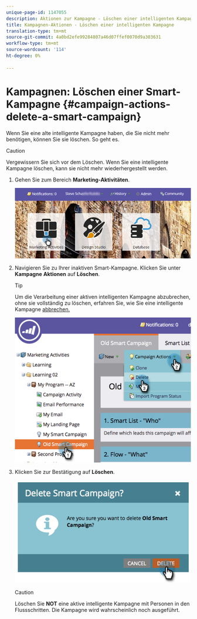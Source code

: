 ```yaml
---
unique-page-id: 1147055
description: Aktionen zur Kampagne - Löschen einer intelligenten Kampagne - Marketing Docs - Produktdokumentation
title: Kampagnen-Aktionen - Löschen einer intelligenten Kampagne
translation-type: tm+mt
source-git-commit: 4a0bd2efe99284807a46d07ffef0070d9a303631
workflow-type: tm+mt
source-wordcount: '114'
ht-degree: 0%

---
```



# Kampagnen: Löschen einer Smart-Kampagne {#campaign-actions-delete-a-smart-campaign}

Wenn Sie eine alte intelligente Kampagne haben, die Sie nicht mehr benötigen, können Sie sie löschen. So geht es.

>[!CAUTION]
>
>Vergewissern Sie sich vor dem Löschen. Wenn Sie eine intelligente Kampagne löschen, kann sie nicht mehr wiederhergestellt werden.

1. Gehen Sie zum Bereich **Marketing-Aktivitäten**.

   ![](assets/login-marketing-activities-1.png)

1. Navigieren Sie zu Ihrer inaktiven Smart-Kampagne. Klicken Sie unter **Kampagne** **Aktionen** auf **Löschen**.

   >[!TIP]
   >
   >Um die Verarbeitung einer aktiven intelligenten Kampagne abzubrechen, ohne sie vollständig zu löschen, erfahren Sie, wie Sie eine intelligente Kampagne [abbrechen.](/help/marketo/product-docs/core-marketo-concepts/smart-campaigns/using-smart-campaigns/abort-a-smart-campaign.md)

   ![](assets/image2014-9-22-16-3a41-3a55.png)

1. Klicken Sie zur Bestätigung auf **Löschen**.

   ![](assets/image2014-9-22-16-3a41-3a59.png)

   >[!CAUTION]
   >
   >Löschen Sie **NOT** eine aktive intelligente Kampagne mit Personen in den Flussschritten. Die Kampagne wird wahrscheinlich noch ausgeführt.
